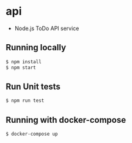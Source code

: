 # api
* Node.js ToDo API service

## Running locally

```bash
$ npm install
$ npm start
```

## Run Unit tests

```bash
$ npm run test
```

## Running with docker-compose

```bash
$ docker-compose up
```

